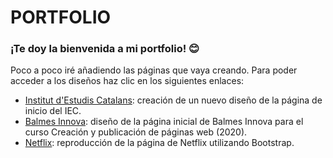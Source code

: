 # **PORTFOLIO**
### ¡Te doy la bienvenida a mi portfolio! 😊

Poco a poco iré añadiendo las páginas que vaya creando. Para poder acceder a los diseños haz clic en los siguientes enlaces:
- [Institut d'Estudis Catalans](https://aliciacasino.github.io/Institut-Estudis-Catalans/): creación de un nuevo diseño de la página de inicio del IEC.
- [Balmes Innova](https://aliciacasino.github.io/Balmes-Innova/): diseño de la página inicial de Balmes Innova para el curso Creación y publicación de páginas web (2020).
- [Netflix](https://aliciacasino.github.io/Netflix-with-Bootstrap/): reproducción de la página de Netflix utilizando Bootstrap.
